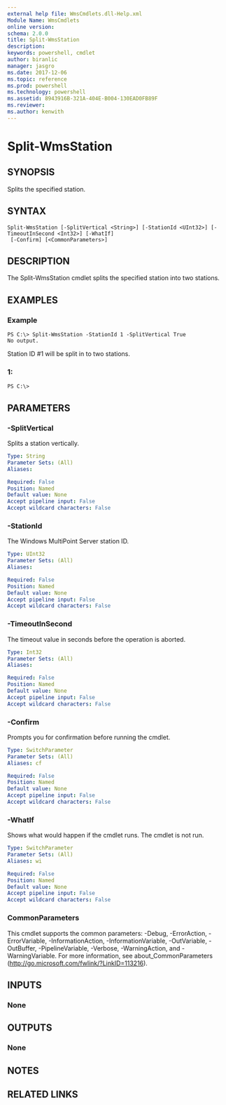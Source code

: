 ```yaml
---
external help file: WmsCmdlets.dll-Help.xml
Module Name: WmsCmdlets
online version: 
schema: 2.0.0
title: Split-WmsStation
description: 
keywords: powershell, cmdlet
author: biranlic
manager: jasgro
ms.date: 2017-12-06
ms.topic: reference
ms.prod: powershell
ms.technology: powershell
ms.assetid: 8943916B-321A-404E-B004-130EAD0FB89F
ms.reviewer:
ms.author: kenwith
---
```


# Split-WmsStation

## SYNOPSIS
Splits the specified station.

## SYNTAX

```
Split-WmsStation [-SplitVertical <String>] [-StationId <UInt32>] [-TimeoutInSecond <Int32>] [-WhatIf]
 [-Confirm] [<CommonParameters>]
```

## DESCRIPTION
The Split-WmsStation cmdlet splits the specified station into two stations.

## EXAMPLES

### Example
```
PS C:\> Split-WmsStation -StationId 1 -SplitVertical True
No output.
```

Station ID #1 will be split in to two stations.

### 1:
```
PS C:\>
```

## PARAMETERS

### -SplitVertical
Splits a station vertically.

```yaml
Type: String
Parameter Sets: (All)
Aliases: 

Required: False
Position: Named
Default value: None
Accept pipeline input: False
Accept wildcard characters: False
```

### -StationId
The Windows MultiPoint Server station ID.

```yaml
Type: UInt32
Parameter Sets: (All)
Aliases: 

Required: False
Position: Named
Default value: None
Accept pipeline input: False
Accept wildcard characters: False
```

### -TimeoutInSecond
The timeout value in seconds before the operation is aborted.

```yaml
Type: Int32
Parameter Sets: (All)
Aliases: 

Required: False
Position: Named
Default value: None
Accept pipeline input: False
Accept wildcard characters: False
```

### -Confirm
Prompts you for confirmation before running the cmdlet.

```yaml
Type: SwitchParameter
Parameter Sets: (All)
Aliases: cf

Required: False
Position: Named
Default value: None
Accept pipeline input: False
Accept wildcard characters: False
```

### -WhatIf
Shows what would happen if the cmdlet runs. The cmdlet is not run.

```yaml
Type: SwitchParameter
Parameter Sets: (All)
Aliases: wi

Required: False
Position: Named
Default value: None
Accept pipeline input: False
Accept wildcard characters: False
```

### CommonParameters
This cmdlet supports the common parameters: -Debug, -ErrorAction, -ErrorVariable, -InformationAction, -InformationVariable, -OutVariable, -OutBuffer, -PipelineVariable, -Verbose, -WarningAction, and -WarningVariable. For more information, see about_CommonParameters (http://go.microsoft.com/fwlink/?LinkID=113216).

## INPUTS

### None

## OUTPUTS

### None

## NOTES

## RELATED LINKS

